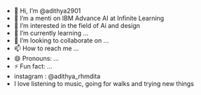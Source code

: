 - 👋 Hi, I’m @adithya2901
- 👋 I’m a menti on IBM Advance AI at Infinite Learning
- 👀 I’m interested in the field of Ai and design
- 🌱 I’m currently learning ...
- 💞️ I’m looking to collaborate on ...
- 📫 How to reach me ...
- 😄 Pronouns: ...
- ⚡ Fun fact: ...
- instagram : @adithya_rhmdita
- I love listening to music, going for walks and trying new things

<!---
adithya2901/adithya2901 is a ✨ special ✨ repository because its `README.md` (this file) appears on your GitHub profile.
You can click the Preview link to take a look at your changes.
--->
